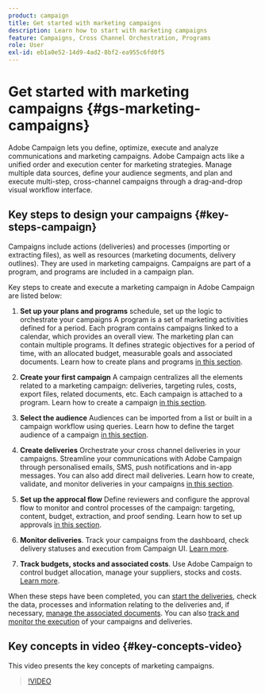 ```yaml
---
product: campaign
title: Get started with marketing campaigns
description: Learn how to start with marketing campaigns
feature: Campaigns, Cross Channel Orchestration, Programs
role: User
exl-id: eb1a0e52-14d9-4ad2-8bf2-ea955c6fd0f5
---
```

# Get started with marketing campaigns {#gs-marketing-campaigns}

Adobe Campaign lets you define, optimize, execute and analyze communications and marketing campaigns. Adobe Campaign acts like a unified order and execution center for marketing strategies. Manage multiple data sources, define your audience segments, and plan and execute multi-step, cross-channel campaigns through a drag-and-drop visual workflow interface.


<!--In addition, the **Marketing Resource Management (MRM)** module lets you control marketing actions in a collaborative mode by providing complete management and real-time tracking of the tasks, budgets and marketing resources involved. The Marketing Resource Management lets you optimize and regulate the management of internal and external processes, resources and marketing campaigns, as well as third party relations (agencies, printers, etc.). For more on this, refer to [this section](about-marketing-resource-management.md).

>[!NOTE]
>
>Capabilities related to population targeting, message personalization and message delivery on the various channels are detailed in [this section](../../delivery/using/steps-about-delivery-creation-steps.md).-->


## Key steps to design your campaigns {#key-steps-campaign}

Campaigns include actions (deliveries) and processes (importing or extracting files), as well as resources (marketing documents, delivery outlines). They are used in marketing campaigns. Campaigns are part of a program, and programs are included in a campaign plan.

Key steps to create and execute a marketing campaign in Adobe Campaign are listed below:

1. **Set up your plans and programs** schedule, set up the logic to orchestrate your campaigns
    A program is a set of marketing activities defined for a period. Each program contains campaigns linked to a calendar, which provides an overall view. The marketing plan can contain multiple programs. It defines strategic objectives for a period of time, with an allocated budget, measurable goals and associated documents. Learn how to create plans and programs [in this section](marketing-campaign-create.md#create-plan-and-program).

1. **Create your first campaign**
    A campaign centralizes all the elements related to a marketing campaign: deliveries, targeting rules, costs, export files, related documents, etc. Each campaign is attached to a program. Learn how to create a campaign [in this section](marketing-campaign-create.md#create-a-campaign).

1. **Select the audience**
    Audiences can be imported from a list or built in a campaign workflow using queries. Learn how to define the target audience of a campaign [in this section](marketing-campaign-target.md#select-the-target-population).

1. **Create deliveries**
    Orchestrate your cross channel deliveries in your campaigns. Streamline your communications with Adobe Campaign through personalised emails, SMS, push notifications and in-app messages. You can also add direct mail deliveries. Learn how to create, validate, and monitor deliveries in your campaigns [in this section](marketing-campaign-deliveries.md).

1. **Set up the approcal flow**
    Define reviewers and configure the approval flow to monitor and control processes of the campaign: targeting, content, budget, extraction, and proof sending. Learn how to set up approvals [in this section](marketing-campaign-approval.md).

1. **Monitor deliveries**.
    Track your campaigns from the dashboard, check delivery statuses and execution from Campaign UI. [Learn more](marketing-campaign-monitoring.md).

1. **Track budgets, stocks and associated costs**. 
    Use Adobe Campaign to control budget allocation, manage your suppliers, stocks and costs. [Learn more](providers--stocks-and-budgets.md#create-service-providers-and-their-cost-structures).

When these steps have been completed, you can [start the deliveries](marketing-campaign-deliveries.md#start-a-delivery), check the data, processes and information relating to the deliveries and, if necessary, [manage the associated documents](marketing-campaign-deliveries.md#manage-associated-documents). You can also [track and monitor the execution](marketing-campaign-monitoring.md) of your campaigns and deliveries.


## Key concepts in video {#key-concepts-video}

This video presents the key concepts of marketing campaigns.

>[!VIDEO](https://video.tv.adobe.com/v/35131?quality=12)
